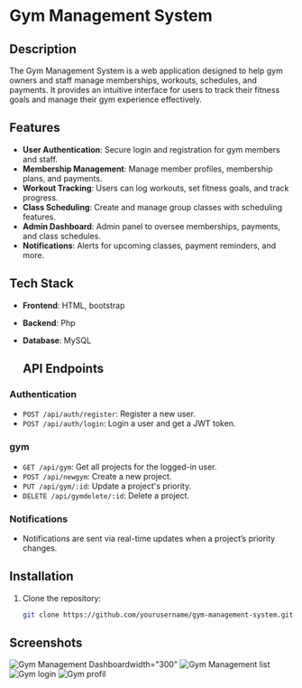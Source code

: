 # Gym Management System

## Description

The Gym Management System is a web application designed to help gym owners and staff manage memberships, workouts, schedules, and payments. It provides an intuitive interface for users to track their fitness goals and manage their gym experience effectively.

## Features

- **User Authentication**: Secure login and registration for gym members and staff.
- **Membership Management**: Manage member profiles, membership plans, and payments.
- **Workout Tracking**: Users can log workouts, set fitness goals, and track progress.
- **Class Scheduling**: Create and manage group classes with scheduling features.
- **Admin Dashboard**: Admin panel to oversee memberships, payments, and class schedules.
- **Notifications**: Alerts for upcoming classes, payment reminders, and more.

## Tech Stack

- **Frontend**:  HTML, bootstrap
- **Backend**: Php
- **Database**: MySQL

  ## API Endpoints

### Authentication
- `POST /api/auth/register`: Register a new user.
- `POST /api/auth/login`: Login a user and get a JWT token.

### gym
- `GET /api/gym`: Get all projects for the logged-in user.
- `POST /api/newgym`: Create a new project.
- `PUT /api/gym/:id`: Update a project's priority.
- `DELETE /api/gymdelete/:id`: Delete a project.

### Notifications
- Notifications are sent via real-time updates when a project’s priority changes.

## Installation

1. Clone the repository:

   ```bash
   git clone https://github.com/yourusername/gym-management-system.git
   
## Screenshots

![Gym Management Dashboard](screenshot/dashboard.png)width="300"
![Gym Management list](screenshot/list.png)
![Gym login](screenshot/login.png)
![Gym profil](screenshot/profil.png)
